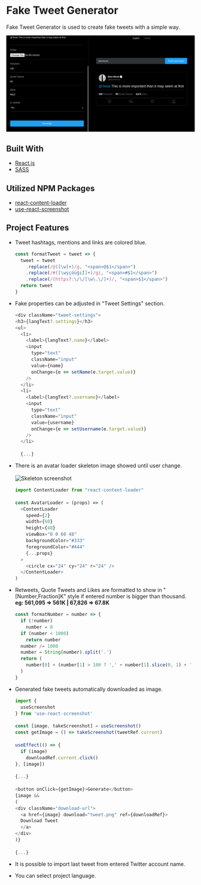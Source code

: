 # Fake Tweet Generator
Fake Tweet Generator is used to create fake tweets with a simple way.

![](https://github.com/ynsmrsk/tweet-maker/blob/main/example.png "Tweet Maker sample")

## Built With
* [React.js](https://reactjs.org/)
* [SASS](https://sass-lang.com/)

## Utilized NPM Packages
* [react-content-loader](https://www.npmjs.com/package/react-content-loader)
* [use-react-screenshot](https://www.npmjs.com/package/use-react-screenshot)

## Project Features
- Tweet hashtags, mentions and links are colored blue.
    ```javascript
	const formatTweet = tweet => {
	  tweet = tweet
	    .replace(/@([\w]+)/g, "<span>@$1</span>")
	    .replace(/#([\wşçöüğıİ]+)/gi, "<span>#$1</span>")
	    .replace(/(https?:\/\/[\w\.\/]+)/, "<span>$1</span>")
	  return tweet
	}
   ``` 
- Fake properties can be adjusted in "Tweet Settings" section.
	```javascript
	<div className="tweet-settings">
	<h3>{langText?.settings}</h3>
	<ul>
	  <li>
	    <label>{langText?.name}</label>
	    <input
	      type="text"
	      className="input"
	      value={name}
	      onChange={e => setName(e.target.value)}
	    />
	  </li>
	  <li>
	    <label>{langText?.username}</label>
	    <input
	      type="text"
	      className="input"
	      value={username}
	      onChange={e => setUsername(e.target.value)}
	    />
	  </li>
	  
	  {...}
	```
- There is an avatar loader skeleton image showed until user change. <br><br>
![](https://github.com/ynsmrsk/tweet-maker/blob/main/screenshots/skeleton.png "Skeleton screenshot")
	```javascript
	import ContentLoader from "react-content-loader"

	const AvatarLoader = (props) => (
	  <ContentLoader
	    speed={2}
	    width={60}
	    height={48}
	    viewBox="0 0 60 48"
	    backgroundColor="#333"
	    foregroundColor="#444"
	    {...props}
	  >
	    <circle cx="24" cy="24" r="24" />
	  </ContentLoader>
	)
	```
- Retweets, Quote Tweets and Likes are formatted to show in "[Number,Fraction]K" style if entered number is bigger than thousand.
**eg: 561,095 => 561K | 67,826 => 67.8K**
	```javascript
	const formatNumber = number => {
	  if (!number)
	    number = 0
	  if (number < 1000)
	    return number
	  number /= 1000
	  number = String(number).split('.')
	  return (
	    number[0] + (number[1] > 100 ? ',' + number[1].slice(0, 1) + ' K' : ' K')
	  )
	}
	```
- Generated fake tweets automatically downloaded as image.
	```javascript
	import {
	  useScreenshot
	} from 'use-react-screenshot'

	const [image, takeScreenshot] = useScreenshot()
	const getImage = () => takeScreenshot(tweetRef.current)

	useEffect(() => {
	  if (image)
	    downloadRef.current.click()
	}, [image])
	
	{...}

	<button onClick={getImage}>Generate</button>
	{image &&
	(
	<div className="download-url">
	  <a href={image} download="tweet.png" ref={downloadRef}>
	  Download Tweet
	  </a>
	</div>
	)}
	
	{...}
	```
    
- It is possible to import last tweet from entered Twitter account name.

- You can select project language. 
